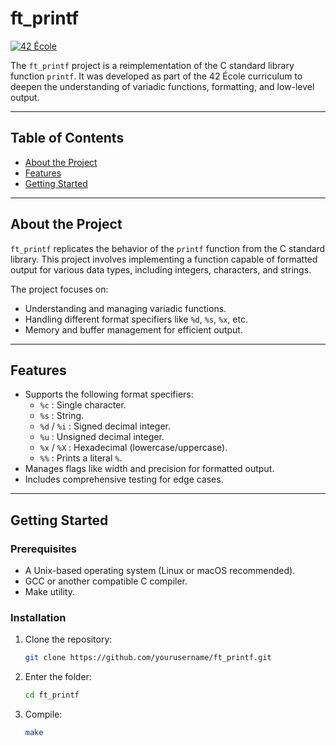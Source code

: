 # ft_printf

[![42 École](https://img.shields.io/badge/42-École-000000?style=flat&logo=42&logoColor=white)](https://42.fr)

The `ft_printf` project is a reimplementation of the C standard library function `printf`. It was developed as part of the 42 École curriculum to deepen the understanding of variadic functions, formatting, and low-level output.

---

## Table of Contents
- [About the Project](#about-the-project)
- [Features](#features)
- [Getting Started](#getting-started)
---

## About the Project

`ft_printf` replicates the behavior of the `printf` function from the C standard library. This project involves implementing a function capable of formatted output for various data types, including integers, characters, and strings.

The project focuses on:
- Understanding and managing variadic functions.
- Handling different format specifiers like `%d`, `%s`, `%x`, etc.
- Memory and buffer management for efficient output.

---

## Features

- Supports the following format specifiers:
  - `%c` : Single character.
  - `%s` : String.
  - `%d` / `%i` : Signed decimal integer.
  - `%u` : Unsigned decimal integer.
  - `%x` / `%X` : Hexadecimal (lowercase/uppercase).
  - `%%` : Prints a literal `%`.
- Manages flags like width and precision for formatted output.
- Includes comprehensive testing for edge cases.

---

## Getting Started

### Prerequisites
- A Unix-based operating system (Linux or macOS recommended).
- GCC or another compatible C compiler.
- Make utility.

### Installation
1. Clone the repository:
   ```bash
   git clone https://github.com/yourusername/ft_printf.git
   ```
2. Enter the folder:
   ```bash
   cd ft_printf
   ````
4. Compile:
   ```bash
   make
